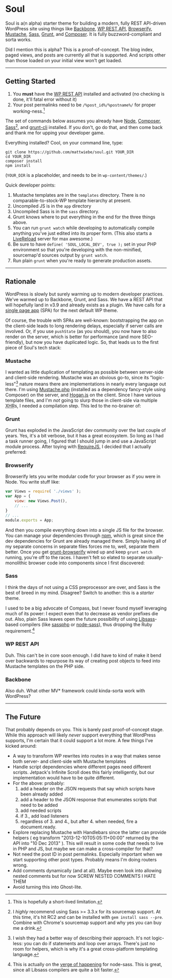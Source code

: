 # Soul

Soul is a(n alpha) starter theme for building a modern, fully REST API-driven WordPress site using things like [Backbone](http://backbonejs.org/), [WP REST API](https://github.com/WP-API/WP-API), [Browserify](http://browserify.org/), [Mustache](http://mustache.github.io/), [Sass](http://sass-lang.com/), [Grunt](http://gruntjs.com/), and [Composer][]. It is fully buzzword-compliant and sorta works.

Did I mention this is alpha? This is a proof-of-concept. The blog index, paged views, and posts are currently all that is supported. And scripts other than those loaded on your initial view won't get loaded.

[Composer]: http://getcomposer.org/

***

## Getting Started

1. You **must** have the [WP REST API](https://github.com/WP-API/WP-API) installed and activated (no checking is done, it'll fatal error without it)
2. Your post permalinks need to be `/%post_id%/%postname%/` for proper working-ness.[^1]

[^1]: This is hopefully a short-lived limitation.

The set of commands below assumes you already have [Node](http://nodejs.org), [Composer][], [Sass](http://sass-lang.com/)[^2], and [grunt-cli](http://gruntjs.com/getting-started) installed. If you don't, go do that, and then come back and thank me for upping your developer game.

[^2]: I *highly* recommend using Sass >= 3.3.x for its sourcemap support. At this time, it's hit RC2 and can be installed with `gem install sass --pre`. Combine with Chrome's sourcemap support and why yes you can buy me a drink.

Everything installed? Cool, on your command line, type:

```
git clone https://github.com/mattwiebe/soul.git YOUR_DIR
cd YOUR_DIR
composer install
npm install
```

(`YOUR_DIR` is a placeholder, and needs to be in `wp-content/themes/`.)

Quick developer points:

1. Mustache templates are in the `templates` directory. There is no comparable-to-stock-WP template hierarchy at present.
2. Uncompiled JS is in the `app` directory
3. Uncompiled Sass is in the `sass` directory.
4. Grunt knows where to put everything in the end for the three things above.
5. You can run `grunt watch` while developing to automatically compile anything you've just edited into its proper form. (This also starts a [LiveReload](http://livereload.com) server for max awesome.)
6. Be sure to have `define( 'SOUL_LOCAL_DEV', true );` set in your PHP environment so that you're developing with the non-minified, sourcemap'd sources output by `grunt watch`.
7. Run plain `grunt` when you're ready to generate production assets.

***

## Rationale

WordPress is slowly but surely warming up to modern developer practices. We've warmed up to Backbone, Grunt, and Sass. We have a REST API that will hopefully land in v3.9 and already exists as a plugin. We have calls for a [single page app](http://aaron.jorb.in/blog/2013/12/the-twenty-fifteen-theme/) (SPA) for the next default WP theme.

Of course, the trouble with SPAs are well-known: bootstrapping the app on the client-side leads to long rendering delays, especially if server calls are involved. Or, if you use `pushState` (as you should), you now have to also render on the server, which is better for performance (and more SEO-friendly), but now you have duplicated logic. So, that leads us to the first piece of Soul's tech stack:

### Mustache

I wanted as little duplication of templating as possible between server-side and client-side rendering. Mustache was an obvious go-to, since its "logic-less"[^3] nature means there are implementations in nearly every language out there. I'm using [Mustache.php](https://github.com/bobthecow/mustache.php) (installed as a dependency fancy-style using Composer) on the server, and [Hogan.js](http://twitter.github.io/hogan.js/) on the client. Since I have various template files, and I'm *not* going to slurp those in client-side via multiple <abbr title="XMLHttpRequest">XHR</abbr>s, I needed a compilation step. This led to the no-brainer of:

[^3]: I wish they had a better way of describing their approach. It's not logic-less: you can do if statements and loop over arrays. There's just no room for helpers, which is why it's a great cross-platform templating language.

### Grunt

Grunt has exploded in the JavaScript dev community over the last couple of years. Yes, it's a bit verbose, but it has a great ecosystem. So long as I had a task runner going, I figured that I should jump in and use a JavaScript module process. After toying with [RequireJS](http://requirejs.org/), I decided that I actually preferred:

### Browserify

Browserify lets you write modular code for your browser as if you were in Node. You write stuff like:

```javascript
var Views = require( './views' );
var App = {
	view: new Views.Post(),
	// ...
}
// ...
module.exports = App;
```

And then you compile everything down into a single JS file for the browser. You can manage your dependencies through [npm](https://npmjs.org/), which is great since the dev dependencies for Grunt are already managed there. Simply having all of my separate concerns in separate files forces me to, well, separate them better. Once you get [grunt-browserify](https://npmjs.org/package/grunt-browserify) wired up and keep `grunt watch` running, you're off to the races. I haven't felt so elated to separate usually-monolithic browser code into components since I first discovered:

### Sass

I think the days of not using a CSS preprocessor are over, and Sass is the best of breed in my mind. Disagree? Switch to another: this is a *starter* theme.

I used to be a big advocate of Compass, but I never found myself leveraging much of its power: I expect even that to decrease as vendor prefixes die out. Also, plain Sass leaves open the future possibility of using [Libsass](http://libsass.org/)-based compilers (like [sassphp](https://github.com/sensational/sassphp) or [node-sass](https://github.com/andrew/node-sass)), thus dropping the Ruby requirement.[^4]

[^4]: This is actually on the [verge of happening](https://github.com/andrew/node-sass/issues/194) for node-sass. This is great, since all Libsass compilers are quite a bit faster.

### WP REST API

Duh. This can't be in core soon enough. I did have to kind of make it bend over backwards to repurpose its way of creating post objects to feed into Mustache templates on the PHP side.

### Backbone

Also duh. What other MV* framework could kinda-sorta work with WordPress?

***

## The Future

That probably depends on you. This is barely past proof-of-concept stage. While this approach will likely *never* support everything that WordPress supports, I'm certain that it could support a lot more. A few things I've kicked around:

* A way to transform WP rewrites into routes in a way that makes sense both server- and client-side with Mustache templates
* Handle script dependencies where different pages need different scripts. Jetpack's Infinite Scroll does this fairly intelligently, but our implementation would have to be quite different.
* For the above: probably:
	1. add a header on the JSON requests that say which scripts have been already added
	2. add a header to the JSON response that enumerates scripts that need to be added
	3. add needed scripts
	4. if 3., add load listeners
	5. regardless of 3. and 4., but after 4. when needed, fire a document.ready.
* Explore replacing Mustache with Handlebars since the latter can provide helpers ( eg transform "2013-12-10T05:05:11+00:00" returned by the API into "10 Dec 2013" ). This will result in some code that needs to live in PHP and JS, but maybe we can make a cross-compiler for that?
* Not need the post ID in post permalinks. Especially important when we start supporting other post types. Probably means I'm doing routers wrong.
* Add comments dynamically (and at all). Maybe even look into allowing nested comments but for now SCREW NESTED COMMENTS I HATE THEM
* Avoid turning this into Ghost-lite.
